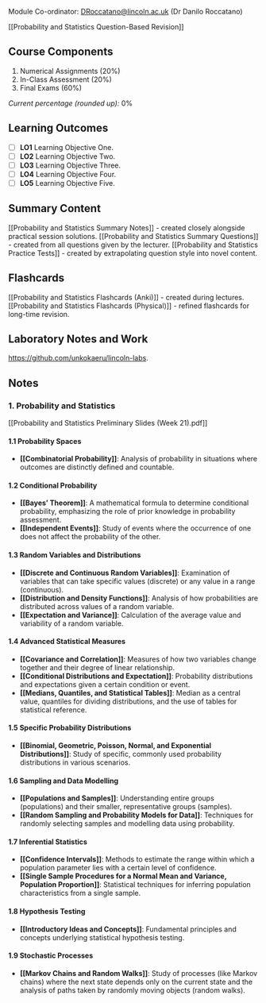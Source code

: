 Module Co-ordinator: DRoccatano@lincoln.ac.uk (Dr Danilo Roccatano)

[[Probability and Statistics Question-Based Revision]]

## Course Components

1. Numerical Assignments (20%)
2. In-Class Assessment (20%)
3. Final Exams (60%)

*Current percentage (rounded up):* 0%

## Learning Outcomes

- [ ] **LO1** Learning Objective One.
- [ ] **LO2** Learning Objective Two.
- [ ] **LO3** Learning Objective Three.
- [ ] **LO4** Learning Objective Four.
- [ ] **LO5** Learning Objective Five.

## Summary Content

[[Probability and Statistics Summary Notes]] - created closely alongside practical session solutions.
[[Probability and Statistics Summary Questions]] - created from all questions given by the lecturer.
[[Probability and Statistics Practice Tests]] - created by extrapolating question style into novel content.

## Flashcards

[[Probability and Statistics Flashcards (Anki)]] - created during lectures.
[[Probability and Statistics Flashcards (Physical)]] - refined flashcards for long-time revision.

## Laboratory Notes and Work

https://github.com/unkokaeru/lincoln-labs.

## Notes

### 1. Probability and Statistics

[[Probability and Statistics Preliminary Slides (Week 21).pdf]]

#### 1.1 Probability Spaces

- **[[Combinatorial Probability]]**: Analysis of probability in situations where outcomes are distinctly defined and countable.

#### 1.2 Conditional Probability

- **[[Bayes’ Theorem]]**: A mathematical formula to determine conditional probability, emphasizing the role of prior knowledge in probability assessment.
- **[[Independent Events]]**: Study of events where the occurrence of one does not affect the probability of the other.

#### 1.3 Random Variables and Distributions

- **[[Discrete and Continuous Random Variables]]**: Examination of variables that can take specific values (discrete) or any value in a range (continuous).
- **[[Distribution and Density Functions]]**: Analysis of how probabilities are distributed across values of a random variable.
- **[[Expectation and Variance]]**: Calculation of the average value and variability of a random variable.

#### 1.4 Advanced Statistical Measures

- **[[Covariance and Correlation]]**: Measures of how two variables change together and their degree of linear relationship.
- **[[Conditional Distributions and Expectation]]**: Probability distributions and expectations given a certain condition or event.
- **[[Medians, Quantiles, and Statistical Tables]]**: Median as a central value, quantiles for dividing distributions, and the use of tables for statistical reference.

#### 1.5 Specific Probability Distributions

- **[[Binomial, Geometric, Poisson, Normal, and Exponential Distributions]]**: Study of specific, commonly used probability distributions in various scenarios.

#### 1.6 Sampling and Data Modelling

- **[[Populations and Samples]]**: Understanding entire groups (populations) and their smaller, representative groups (samples).
- **[[Random Sampling and Probability Models for Data]]**: Techniques for randomly selecting samples and modelling data using probability.

#### 1.7 Inferential Statistics

- **[[Confidence Intervals]]**: Methods to estimate the range within which a population parameter lies with a certain level of confidence.
- **[[Single Sample Procedures for a Normal Mean and Variance, Population Proportion]]**: Statistical techniques for inferring population characteristics from a single sample.

#### 1.8 Hypothesis Testing

- **[[Introductory Ideas and Concepts]]**: Fundamental principles and concepts underlying statistical hypothesis testing.

#### 1.9 Stochastic Processes

- **[[Markov Chains and Random Walks]]**: Study of processes (like Markov chains) where the next state depends only on the current state and the analysis of paths taken by randomly moving objects (random walks).